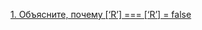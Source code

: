 [1. Объясните, почему [‘R’] === [‘R’] = false](https://github.com/grhgrmgrhrm/surf/blob/main/arrays.md)<br>
